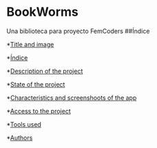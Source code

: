 # BookWorms

Una biblioteca para proyecto FemCoders
##Índice

\*[Title and image](#Title-and-image)

\*[Índice](#índice)

\*[Description of the project](#descripción-del-proyecto)

\*[State of the project](#Estado-del-proyecto)

\*[Characteristics and screenshoots of the app](#Características-de-la-aplicación-y-demostración)

\*[Access to the project](#acceso-proyecto)

\*[Tools used](#tecnologías-utilizadas)

\*[Authors](#personas-contribuyentes)
